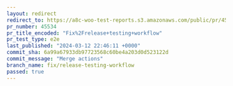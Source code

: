 ```yaml
---
layout: redirect
redirect_to: https://a8c-woo-test-reports.s3.amazonaws.com/public/pr/45534/e2e/index.html
pr_number: 45534
pr_title_encoded: "Fix%2Frelease+testing+workflow"
pr_test_type: e2e
last_published: "2024-03-12 22:46:11 +0000"
commit_sha: 6a99a67933db97723568c60be4a203d0d523122d
commit_message: "Merge actions"
branch_name: fix/release-testing-workflow
passed: true
---
```

